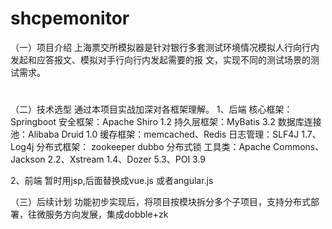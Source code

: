 # shcpemonitor
（一）项目介绍
    上海票交所模拟器是针对银行多套测试环境情况模拟人行向行内发起和应答报文、模拟对手行向行内发起需要的报
文，实现不同的测试场景的测试需求。
#
（二）技术选型
   通过本项目实战加深对各框架理解。
   1、后端 
   核心框架：Springboot
   安全框架：Apache Shiro 1.2
   持久层框架：MyBatis 3.2
   数据库连接池：Alibaba Druid 1.0
   缓存框架：memcached、Redis
   日志管理：SLF4J 1.7、Log4j
   分布式框架： zookeeper dubbo 分布式锁
   工具类：Apache Commons、Jackson 2.2、Xstream 1.4、Dozer 5.3、POI 3.9
   
   2、前端
   暂时用jsp,后面替换成vue.js 或者angular.js

（三）后续计划
    功能初步实现后，将项目按模块拆分多个子项目，支持分布式部署，往微服务方向发展，集成dobble+zk
